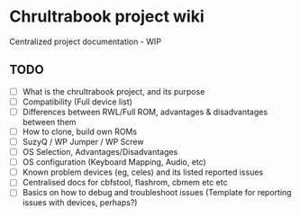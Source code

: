 # Chrultrabook project wiki
Centralized project documentation - WIP

## TODO
- [ ] What is the chrultrabook project, and its purpose
- [ ] Compatibility (Full device list)
- [ ] Differences between RWL/Full ROM, advantages & disadvantages between them
- [ ] How to clone, build own ROMs
- [ ] SuzyQ / WP Jumper / WP Screw
- [ ] OS Selection, Advantages/Disadvantages
- [ ] OS configuration (Keyboard Mapping, Audio, etc)
- [ ] Known problem devices (eg, celes) and its listed reported issues
- [ ] Centralised docs for cbfstool, flashrom, cbmem etc etc
- [ ] Basics on how to debug and troubleshoot issues (Template for reporting issues with devices, perhaps?)
